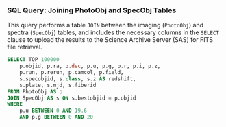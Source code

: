 ### SQL Query: Joining PhotoObj and SpecObj Tables
This query performs a table `JOIN` between the imaging (`PhotoObj`) and spectra (`SpecObj`) tables, and includes the necessary columns in the `SELECT` clause to upload the results to the Science Archive Server (SAS) for FITS file retrieval.

```sql
SELECT TOP 100000
    p.objid, p.ra, p.dec, p.u, p.g, p.r, p.i, p.z,
    p.run, p.rerun, p.camcol, p.field,
    s.specobjid, s.class, s.z AS redshift,
    s.plate, s.mjd, s.fiberid
FROM PhotoObj AS p
JOIN SpecObj AS s ON s.bestobjid = p.objid
WHERE 
    p.u BETWEEN 0 AND 19.6
    AND p.g BETWEEN 0 AND 20
